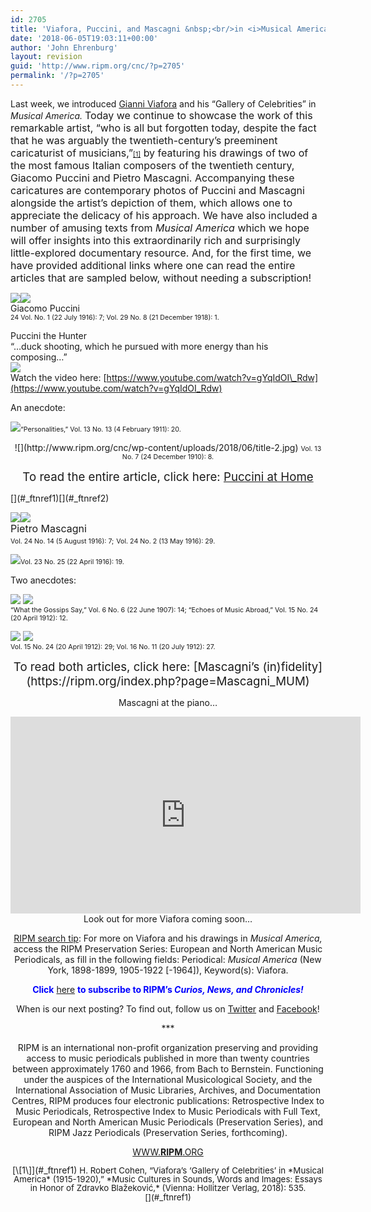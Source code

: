 ```yaml
---
id: 2705
title: 'Viafora, Puccini, and Mascagni &nbsp;<br/>in <i>Musical America'
date: '2018-06-05T19:03:11+00:00'
author: 'John Ehrenburg'
layout: revision
guid: 'http://www.ripm.org/cnc/?p=2705'
permalink: '/?p=2705'
---
```


Last week, we introduced [Gianni Viafora](https://www.ripm.org/cnc/?p=2617) and his “Gallery of Celebrities” in *Musical America.* <span style="font-size: 8pt;"><span style="font-size: 12pt;">Today we continue to showcase the work of this remarkable artist, “who is all but forgotten today, despite the fact that he was arguably the twentieth-century’s preeminent caricaturist of musicians,”<span style="font-size: 8pt;">[\[1\]](#_ftn1)</span> by featuring his drawings of two of the most famous Italian composers of the twentieth century, Giacomo Puccini and Pietro Mascagni. Accompanying these caricatures are contemporary photos of Puccini and Mascagni alongside the artist’s depiction of them, which allows one to appreciate the delicacy of his approach. We have also included a number of amusing texts from *Musical America* which we hope will offer insights into this extraordinarily rich and surprisingly little-explored documentary resource. And, for the first time, we have provided additional links where one can read the entire articles that are sampled below, without needing a subscription! </span></span>

![](http://www.ripm.org/cnc/wp-content/uploads/2018/05/Puccini-FINAL.jpg)![](http://www.ripm.org/cnc/wp-content/uploads/2018/05/photo-noCaption-1-195x300.jpg)  
Giacomo Puccini  
<span style="font-size: 8pt;">24 Vol. No. 1 (22 July 1916): 7; Vol. 29 No. 8 (21 December 1918): 1.</span>

Puccini the Hunter  
“…duck shooting, which he pursued with more energy than his composing…”  
![](http://www.ripm.org/cnc/wp-content/uploads/2018/06/Puccini-the-Hunter.jpg)  
Watch the video here: [https://www.youtube.com/watch?v=gYqIdOI\_Rdw](https://www.youtube.com/watch?v=gYqIdOI_Rdw)

An anecdote:

![](http://www.ripm.org/cnc/wp-content/uploads/2018/05/Anecdote-1.jpg)<span style="font-size: 8pt;">“Personalities,” Vol. 13 No. 13 (4 February 1911): 20.</span>

<div style="text-align: center;">![](http://www.ripm.org/cnc/wp-content/uploads/2018/06/title-2.jpg)  
<span style="font-size: 8pt;">Vol. 13 No. 7 (24 December 1910): 8.</span>

<span style="font-size: 14pt;">To read the entire article, click here: [Puccini at Home](https://ripm.org/?page=Puccini_MUM)</span>

</div>[](#_ftnref1)[](#_ftnref2)

<span style="font-size: 8pt;">![](http://www.ripm.org/cnc/wp-content/uploads/2018/06/Mas-sharpened-2.jpg)![](http://www.ripm.org/cnc/wp-content/uploads/2018/05/photo-213x300.jpg)  
</span><span style="font-size: 8pt;"><span style="font-size: 12pt;">Pietro Mascagni </span>  
Vol. 24 No. 14 (5 August 1916): 7;</span> <span style="font-size: 8pt;">Vol. 24 No. 2 (13 May 1916): 29. </span>

![](http://www.ripm.org/cnc/wp-content/uploads/2018/06/conducting.jpg)<span style="font-size: 8pt;">Vol. 23 No. 25 (22 April 1916): 19. </span>

Two anecdotes:

![](http://www.ripm.org/cnc/wp-content/uploads/2018/05/anecdote-1.jpg) ![](http://www.ripm.org/cnc/wp-content/uploads/2018/05/Anecdote-2.jpg)  
<span style="font-size: 8pt;">“What the Gossips Say,” Vol. 6 No. 6 (22 June 1907): 14; “Echoes of Music Abroad,” Vol. 15 No. 24 (20 April 1912): 12. </span>

![](http://www.ripm.org/cnc/wp-content/uploads/2018/06/tmz.jpg) ![](http://www.ripm.org/cnc/wp-content/uploads/2018/06/chorus-girl.jpg)  
<span style="font-size: 8pt;">Vol. 15 No. 24 (20 April 1912): 29; Vol. 16 No. 11 (20 July 1912): 27.</span>

<div style="text-align: center;"><span style="font-size: 14pt;">To read both articles, click here: [Mascagni’s (in)fidelity](https://ripm.org/index.php?page=Mascagni_MUM)</span>

Mascagni at the piano…

<div style="text-align: center;"><iframe allowfullscreen="allowfullscreen" frameborder="0" height="315" loading="lazy" src="https://www.youtube.com/embed/sFzbZE4vhUE?rel=0&start=49&end=143" width="560"></iframe></div><div></div><div style="text-align: center;">Look out for more Viafora coming soon…

<u>RIPM search tip</u>: For more on Viafora and his drawings in *Musical America,* access the RIPM Preservation Series: European and North American Music Periodicals, as fill in the following fields: Periodical: *Musical America* (New York, 1898-1899, 1905-1922 \[-1964\]), Keyword(s): Viafora.

<span style="color: #0000ff;">**Click** <span style="color: #ff0000;">[here](http://ripm.org/?page=cncsubscribe)</span> **to subscribe to RIPM’s *Curios, News, and Chronicles!*** </span>

When is our next posting? To find out, follow us on [Twitter](https://twitter.com/RIPMCenter) and [Facebook](https://www.facebook.com/RIPMCenter/)!

\*\*\*

RIPM is an international non-profit organization preserving and providing access to music periodicals published in more than twenty countries between approximately 1760 and 1966, from Bach to Bernstein. Functioning under the auspices of the International Musicological Society, and the International Association of Music Libraries, Archives, and Documentation Centres, RIPM produces four electronic publications: Retrospective Index to Music Periodicals, Retrospective Index to Music Periodicals with Full Text, European and North American Music Periodicals (Preservation Series), and RIPM Jazz Periodicals (Preservation Series, forthcoming).

[WWW.**RIPM**.ORG](http://cts.vresp.com/c/?RIPMConsortiumLtd./606886bac9/3fdca83fa7/d715bbc74f)

</div><div style="line-height: 1em;">[\[1\]](#_ftnref1) <span style="font-size: 10pt;">H. Robert Cohen, “Viafora’s ‘Gallery of Celebrities’ in *Musical America* (1915-1920),” *Music Cultures in Sounds, Words and Images: Essays in Honor of Zdravko Blažeković,* (Vienna: Hollitzer Verlag, 2018): 535.</span>

</div><span style="font-size: 10pt;">[](#_ftnref1)</span>

[](#_ftnref2)

</div>